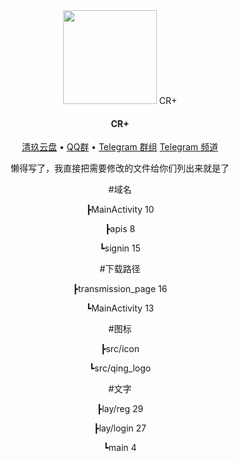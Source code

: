 <center>
<a href="https://pan.z2z.cc/" alt="logo" ><img src="https://pan.z2z.cc/tu/logo-removebg-preview.png" width="150"/></a>
  CR+
  <br>
</h1>
<h4 align="center">CR+</h4>



<p align="center">
  <a href="https://www.qingstore.cn">清玖云盘</a> •
  <a href="https://jq.qq.com/?_wv=1027&k=ZgLrYvkq">QQ群</a> •
  <a href="https://t.me/cloudreve_crq">Telegram 群组</a> 
  <a href="https://t.me/cloudreve_cr">Telegram 频道</a>
</p>




懒得写了，我直接把需要修改的文件给你们列出来就是了


#域名

┣MainActivity 10

┣apis 8

┗signin 15

#下载路径

┣transmission_page 16

┗MainActivity 13

#图标

┣src/icon

┗src/qing_logo

#文字

┣lay/reg 29

┣lay/login 27

┗main 4
